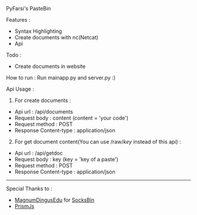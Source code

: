 PyFarsi's PasteBin 

Features : 
- Syntax Highlighting
- Create documents with nc(Netcat)
- Api

Todo :
- Create documents in website

How to run :
  Run mainapp.py and server.py :)
 

Api Usage :
1. For create documents : 
- Api url : /api/documents
- Request body : content (content = 'your code')
- Request method : POST
- Response Content-type : application/json

2. For get document content(You can use /raw/*key* instead of this api) : 
- Api url : /api/getdoc
- Request body : key (key = 'key of a paste')
- Request method : POST
- Response Content-type : application/json

------------------------------------------------------

Special Thanks to :
- [MagnumDingusEdu](https://github.com/MagnumDingusEdu) for [SocksBin](https://github.com/MagnumDingusEdu/SocksBin)
- [PrismJs](https://github.com/prismjs/Prism)
